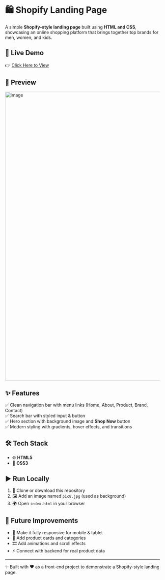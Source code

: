 # 🛍️ Shopify Landing Page  

A simple **Shopify-style landing page** built using **HTML and CSS**, showcasing an online shopping platform that brings together top brands for men, women, and kids.  

## 🚀 Live Demo  
👉 [Click Here to View](https://chaitanyasivathmika19.github.io/shopify-landing-page/)  

## 📸 Preview   
<img width="1919" height="938" alt="image" src="https://github.com/user-attachments/assets/6f6100a5-1338-4be3-a523-467124016414" />


## ✨ Features  
✅ Clean navigation bar with menu links (Home, About, Product, Brand, Contact)  
✅ Search bar with styled input & button  
✅ Hero section with background image and **Shop Now** button  
✅ Modern styling with gradients, hover effects, and transitions  

## 🛠 Tech Stack  
- 🌐 **HTML5**  
- 🎨 **CSS3**  

## ▶️ Run Locally  
1. 📂 Clone or download this repository  
2. 🖼️ Add an image named `pic8.jpg` (used as background)  
3. 🌍 Open `index.html` in your browser  

## 🔮 Future Improvements  
- 📱 Make it fully responsive for mobile & tablet  
- 🛒 Add product cards and categories  
- 🎞️ Add animations and scroll effects  
- ⚡ Connect with backend for real product data  

---  

✨ Built with ❤️ as a front-end project to demonstrate a Shopify-style landing page.  
